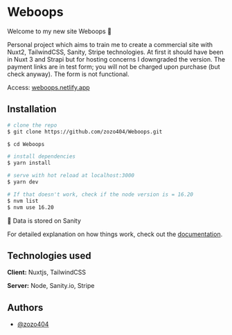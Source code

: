 # Weboops
Welcome to my new site Weboops 👋

Personal project which aims to train me to create a commercial site with Nuxt2, TailwindCSS, Sanity, Stripe technologies. At first it should have been in Nuxt 3 and Strapi but for hosting concerns I downgraded the version. The payment links are in test form; you will not be charged upon purchase (but check anyway). The form is not functional.

Access: [weboops.netlify.app](https://weboops.netlify.app)
## Installation

```bash
# clone the repo
$ git clone https://github.com/zozo404/Weboops.git

$ cd Weboops

# install dependencies
$ yarn install

# serve with hot reload at localhost:3000
$ yarn dev

# If that doesn't work, check if the node version is = 16.20
$ nvm list
$ nvm use 16.20

```
🔌 Data is stored on Sanity

For detailed explanation on how things work, check out the [documentation](https://nuxtjs.org).


## Technologies used

**Client:** Nuxtjs, TailwindCSS

**Server:** Node, Sanity.io, Stripe


## Authors

- [@zozo404](https://www.github.com/zozo404)